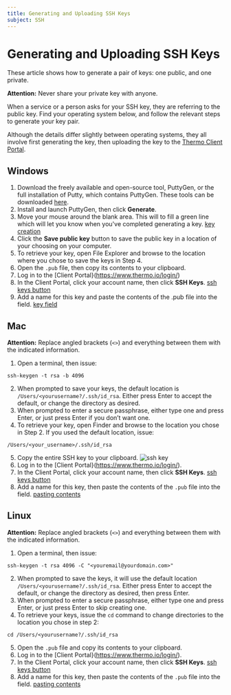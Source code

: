 ```yaml
---
title: Generating and Uploading SSH Keys
subject: SSH
---
```


# Generating and Uploading SSH Keys
These article shows how to generate a pair of keys: one public, and one private.

**Attention:** Never share your private key with anyone.

When a service or a person asks for your SSH key, they are referring to the public key. Find your operating system below, and follow the relevant steps to generate your key pair.

Although the details differ slightly between operating systems, they all involve first generating the key, then uploading the key to the [Thermo Client Portal](https://www.thermo.io/login/).

## Windows
1. Download the freely available and open-source tool, PuttyGen, or the full installation of Putty, which contains PuttyGen. These tools can be downloaded [here](https://www.chiark.greenend.org.uk/~sgtatham/putty/latest.html).
2. Install and launch PuttyGen, then click **Generate**.
3. Move your mouse around the blank area. This will to fill a green line which will let you know when you've completed generating a key.
[key creation](https://raw.githubusercontent.com/thermoio/docs/master/images/placeholder.png)
4. Click the **Save public key** button to save the public key in a location of your choosing on your computer.
5. To retrieve your key, open File Explorer and browse to the location where you chose to save the keys in Step 4.
6. Open the `.pub` file, then copy its contents to your clipboard.
7. Log in to the [Client Portal}(https://www.thermo.io/login/)
8. In the Client Portal, click your account name, then click **SSH Keys**.
[ssh keys button](https://raw.githubusercontent.com/thermoio/docs/master/images/placeholder.png)
9. Add a name for this key and paste the contents of the .pub file into the field.
[key field](https://raw.githubusercontent.com/thermoio/docs/master/images/placeholder.png)

## Mac
**Attention:** Replace angled brackets (`<>`) and everything between them with the indicated information.

1. Open a terminal, then issue:
```shell
ssh-keygen -t rsa -b 4096
```
2. When prompted to save your keys, the default location is `/Users/<yourusername?/.ssh/id_rsa`. Either press Enter to accept the default, or change the directory as desired.
3. When prompted to enter a secure passphrase, either type one and press Enter, or just press Enter if you don’t want one.
4. To retrieve your key, open Finder and browse to the location you chose in Step 2. If you used the default location, issue:
```shell
/Users/<your_username>/.ssh/id_rsa
```
5. Copy the entire SSH key to your clipboard.
![ssh key](https://raw.githubusercontent.com/thermoio/docs/master/images/generating-and-uploading-ssh-keys/2017-11-02_14-53-39.png)
6. Log in to the [Client Portal}(https://www.thermo.io/login/).
7. In the Client Portal, click your account name, then click **SSH Keys**.
[ssh keys button](https://raw.githubusercontent.com/thermoio/docs/master/images/placeholder.png)
8. Add a name for this key, then paste the contents of the `.pub` file into the field.
[pasting contents](https://raw.githubusercontent.com/thermoio/docs/master/images/placeholder.png)

## Linux
**Attention:** Replace angled brackets (`<>`) and everything between them with the indicated information.
1. Open a terminal, then issue:
```shell
ssh-keygen -t rsa 4096 -C "<youremail@yourdomain.com>"
```
2. When prompted to save the keys, it will use the default location `/Users/<yourusername?/.ssh/id_rsa`. Either press Enter to accept the default, or change the directory as desired, then press Enter.
3. When prompted to enter a secure passphrase, either type one and press Enter, or just press Enter to skip creating one.
4. To retrieve your keys, issue the `cd` command to change directories to the location you chose in step 2:
```shell
cd /Users/<yourusername?/.ssh/id_rsa
```
5. Open the `.pub` file and copy its contents to your clipboard.
6. Log in to the [Client Portal}(https://www.thermo.io/login/).
7. In the Client Portal, click your account name, then click **SSH Keys**.
[ssh keys button](https://raw.githubusercontent.com/thermoio/docs/master/images/placeholder.png)
8. Add a name for this key, then paste the contents of the `.pub` file into the field.
[pasting contents](https://raw.githubusercontent.com/thermoio/docs/master/images/placeholder.png)
